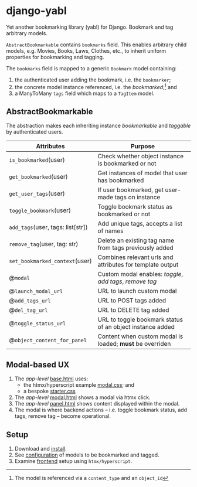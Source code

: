 # django-yabl

Yet another bookmarking library (yabl) for Django. Bookmark and tag arbitrary models.

`AbstractBookmarkable` contains `bookmarks` field. This enables  arbitrary child models, e.g. Movies, Books, Laws, Clothes, etc., to inherit uniform properties for bookmarking and tagging.

The `bookmarks` field is mapped to a generic `Bookmark` model containing:

1. the authenticated user adding the bookmark, i.e. the `bookmarker`;
2. the concrete model instance referenced, i.e. the _bookmarked_;[^1] and
3. a ManyToMany `tags` field which maps to a `TagItem` model.

[^1]: The model is referenced via a `content_type` and an `object_id`

## AbstractBookmarkable

The abstraction makes each inheriting instance _bookmarkable_ and _taggable_ by authenticated users.

| Attributes                        | Purpose                                                    |
| --------------------------------- | ---------------------------------------------------------- |
| `is_bookmarked`(user)             | Check whether object instance is bookmarked or not         |
| `get_bookmarked`(user)            | Get instances of model that user has bookmarked            |
| `get_user_tags`(user)             | If user bookmarked, get user-made tags on instance         |
| `toggle_bookmark`(user)           | Toggle bookmark status as bookmarked or not                |
| `add_tags`(user, tags: list[str]) | Add unique tags, accepts a list of names                   |
| `remove_tag`(user, tag: str)      | Delete an existing tag name from tags previously added     |
| `set_bookmarked_context`(user)    | Combines relevant urls and attributes for template output  |
| @`modal`                          | Custom modal enables: _toggle_, _add tags_, _remove tag_   |
| @`launch_modal_url`               | URL to launch custom modal                                 |
| @`add_tags_url`                   | URL to POST tags added                                     |
| @`del_tag_url`                    | URL to DELETE tag added                                    |
| @`toggle_status_url`              | URL to toggle bookmark status of an object instance added  |
| @`object_content_for_panel`       | Content when custom modal is loaded; **must** be overriden |

## Modal-based UX

1. The _app-level_ [base.html](bookmarks/templates/base.html) uses:
   - the htmx/hyperscript example [modal.css](bookmarks/static/css/modal.css); and
   - a bespoke [starter.css](bookmarks/static/css/starter.css)
2. The _app-level_ [modal.html](bookmarks/templates/commons/modal.html) shows a modal via htmx click.
3. The _app-level_ [panel.html](bookmarks/templates/tags/templates/tags/panel.html) shows content displayed within the modal.
4. The modal is where backend actions – i.e. toggle bookmark status, add tags, remove tag – become operational.

## Setup

1. Download and [install](bookmarks/docs/setup.md).
2. See [configuration](bookmarks/docs/configure.md) of models to be bookmarked and tagged.
3. Examine [frontend](bookmarks/docs/frontend.md) setup using `htmx/hyperscript`.
